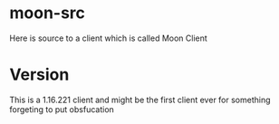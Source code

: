 # moon-src
Here is source to a client which is called Moon Client
# Version
This is a 1.16.221 client and might be the first client ever for something forgeting to put obsfucation
